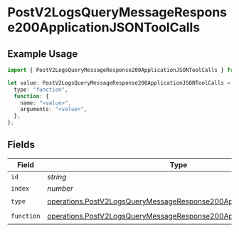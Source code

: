 # PostV2LogsQueryMessageResponse200ApplicationJSONToolCalls

## Example Usage

```typescript
import { PostV2LogsQueryMessageResponse200ApplicationJSONToolCalls } from "orq-poc-typescript-multi-env-version/models/operations";

let value: PostV2LogsQueryMessageResponse200ApplicationJSONToolCalls = {
  type: "function",
  function: {
    name: "<value>",
    arguments: "<value>",
  },
};
```

## Fields

| Field                                                                                                                                                      | Type                                                                                                                                                       | Required                                                                                                                                                   | Description                                                                                                                                                |
| ---------------------------------------------------------------------------------------------------------------------------------------------------------- | ---------------------------------------------------------------------------------------------------------------------------------------------------------- | ---------------------------------------------------------------------------------------------------------------------------------------------------------- | ---------------------------------------------------------------------------------------------------------------------------------------------------------- |
| `id`                                                                                                                                                       | *string*                                                                                                                                                   | :heavy_minus_sign:                                                                                                                                         | N/A                                                                                                                                                        |
| `index`                                                                                                                                                    | *number*                                                                                                                                                   | :heavy_minus_sign:                                                                                                                                         | N/A                                                                                                                                                        |
| `type`                                                                                                                                                     | [operations.PostV2LogsQueryMessageResponse200ApplicationJSONType](../../models/operations/postv2logsquerymessageresponse200applicationjsontype.md)         | :heavy_check_mark:                                                                                                                                         | N/A                                                                                                                                                        |
| `function`                                                                                                                                                 | [operations.PostV2LogsQueryMessageResponse200ApplicationJSONFunction](../../models/operations/postv2logsquerymessageresponse200applicationjsonfunction.md) | :heavy_check_mark:                                                                                                                                         | N/A                                                                                                                                                        |